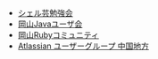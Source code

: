 * [シェル芸勉強会](https://usptomo.doorkeeper.jp/)
* [岡山Javaユーザ会](https://okajug.doorkeeper.jp)
* [岡山Rubyコミュニティ](https://okaruby.connpass.com/)
* [Atlassian ユーザーグループ 中国地方](https://augca.connpass.com/)

